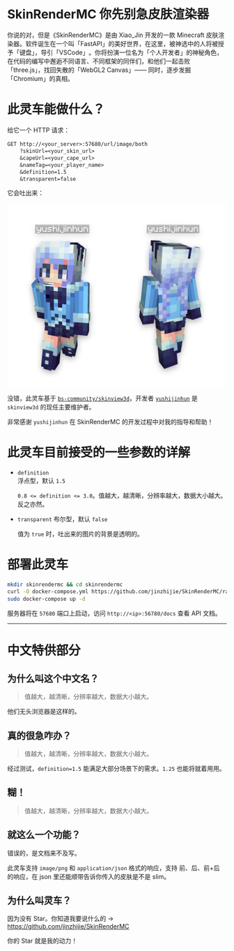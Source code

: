 # SkinRenderMC  你先别急皮肤渲染器


你说的对，但是《SkinRenderMC》是由 Xiao_Jin 开发的一款 Minecraft 皮肤渲染器。软件诞生在一个叫「FastAPI」的美好世界，在这里，被神选中的人将被授予「键盘」，导引「VSCode」​​​‌‌‌‌‌‌‌‌​​‌‌​‌‌‌​‌​。你将扮演一位名为「个人开发者」的神秘角色，在代码的编写中邂逅不同语言、不同框架的同伴们，和他们一起击败「three.js」，找回失散的「WebGL2 Canvas」—— 同时，逐步发掘「Chromium」的真相。



# 此灵车能做什么？


给它一个 HTTP 请求：


```plain
GET http://<your_server>:57680/url/image/both
    ?skinUrl=<your_skin_url>
    &capeUrl=<your_cape_url>
    &nameTag=<your_player_name>
    &definition=1.5
    &transparent=false
```


它会吐出来：


![前视角和后视角下的一个名叫 yushijinhun 的 Minecraft 玩家模型](./assets/yushijinhun_both.png)


没错，此灵车基于 [`bs-community/skinview3d`](https://github.com/bs-community/skinview3d)，开发者 [`yushijinhun`](https://github.com/yushijinhun) 是 `skinview3d` 的现任主要维护者。


非常感谢 `yushijinhun` 在 SkinRenderMC 的开发过程中对我的指导和帮助！


# 此灵车目前接受的一些参数的详解


- `definition`  
    浮点型，默认 `1.5`  


    `0.8 <= definition <= 3.0`。值越大，越清晰，分辨率越大，数据大小越大。反之亦然。


- `transparent`
    布尔型，默认 `false`  


    值为 `true` 时，吐出来的图片的背景是透明的。


# 部署此灵车

```sh
mkdir skinrendermc && cd skinrendermc
curl -O docker-compose.yml https://github.com/jinzhijie/SkinRenderMC/raw/master/docker-compose.yml
sudo docker-compose up -d
```

服务器将在 `57680` 端口上启动，访问 `http://<ip>:56780/docs` 查看 API 文档。

---

# 中文特供部分

## 为什么叫这个中文名？

> 值越大，越清晰，分辨率越大，数据大小越大。

他们无头浏览器是这样的。

## 真的很急咋办？

> 值越大，越清晰，分辨率越大，数据大小越大。


经过测试，`definition=1.5` 能满足大部分场景下的需求。`1.25` 也能将就着用用。

## 糊！

> 值越大，越清晰，分辨率越大，数据大小越大。


## 就这么一个功能？

错误的，是文档来不及写。

此灵车支持 `image/png` 和 `application/json` 格式的响应，支持 前、后、前+后 的响应，在 json 里还能顺带告诉你传入的皮肤是不是 slim。

## 为什么叫灵车？

因为没有 Star。你知道我要说什么的 →  <https://github.com/jinzhijie/SkinRenderMC>

你的 Star 就是我的动力！